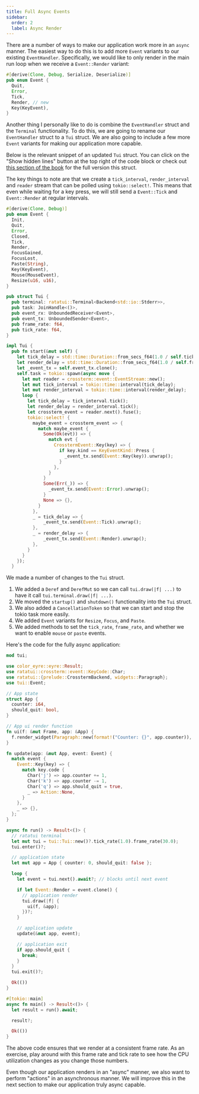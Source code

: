 ```yaml
---
title: Full Async Events
sidebar:
  order: 2
  label: Async Render
---
```


There are a number of ways to make our application work more in an `async` manner. The easiest way
to do this is to add more `Event` variants to our existing `EventHandler`. Specifically, we would
like to only render in the main run loop when we receive a `Event::Render` variant:

```rust
#[derive(Clone, Debug, Serialize, Deserialize)]
pub enum Event {
  Quit,
  Error,
  Tick,
  Render, // new
  Key(KeyEvent),
}
```

Another thing I personally like to do is combine the `EventHandler` struct and the `Terminal`
functionality. To do this, we are going to rename our `EventHandler` struct to a `Tui` struct. We
are also going to include a few more `Event` variants for making our application more capable.

Below is the relevant snippet of an updated `Tui` struct. You can click on the "Show hidden lines"
button at the top right of the code block or check out
[this section of the book](/recipes/apps/terminal-and-event-handler/) for the full version this
struct.

The key things to note are that we create a `tick_interval`, `render_interval` and `reader` stream
that can be polled using `tokio::select!`. This means that even while waiting for a key press, we
will still send a `Event::Tick` and `Event::Render` at regular intervals.

```rust
#[derive(Clone, Debug)]
pub enum Event {
  Init,
  Quit,
  Error,
  Closed,
  Tick,
  Render,
  FocusGained,
  FocusLost,
  Paste(String),
  Key(KeyEvent),
  Mouse(MouseEvent),
  Resize(u16, u16),
}

pub struct Tui {
  pub terminal: ratatui::Terminal<Backend<std::io::Stderr>>,
  pub task: JoinHandle<()>,
  pub event_rx: UnboundedReceiver<Event>,
  pub event_tx: UnboundedSender<Event>,
  pub frame_rate: f64,
  pub tick_rate: f64,
}

impl Tui {
  pub fn start(&mut self) {
    let tick_delay = std::time::Duration::from_secs_f64(1.0 / self.tick_rate);
    let render_delay = std::time::Duration::from_secs_f64(1.0 / self.frame_rate);
    let _event_tx = self.event_tx.clone();
    self.task = tokio::spawn(async move {
      let mut reader = crossterm::event::EventStream::new();
      let mut tick_interval = tokio::time::interval(tick_delay);
      let mut render_interval = tokio::time::interval(render_delay);
      loop {
        let tick_delay = tick_interval.tick();
        let render_delay = render_interval.tick();
        let crossterm_event = reader.next().fuse();
        tokio::select! {
          maybe_event = crossterm_event => {
            match maybe_event {
              Some(Ok(evt)) => {
                match evt {
                  CrosstermEvent::Key(key) => {
                    if key.kind == KeyEventKind::Press {
                      _event_tx.send(Event::Key(key)).unwrap();
                    }
                  },
                }
              }
              Some(Err(_)) => {
                _event_tx.send(Event::Error).unwrap();
              }
              None => {},
            }
          },
          _ = tick_delay => {
              _event_tx.send(Event::Tick).unwrap();
          },
          _ = render_delay => {
              _event_tx.send(Event::Render).unwrap();
          },
        }
      }
    });
  }
```

We made a number of changes to the `Tui` struct.

1. We added a `Deref` and `DerefMut` so we can call `tui.draw(|f| ...)` to have it call
   `tui.terminal.draw(|f| ...)`.
2. We moved the `startup()` and `shutdown()` functionality into the `Tui` struct.
3. We also added a `CancellationToken` so that we can start and stop the tokio task more easily.
4. We added `Event` variants for `Resize`, `Focus`, and `Paste`.
5. We added methods to set the `tick_rate`, `frame_rate`, and whether we want to enable `mouse` or
   `paste` events.

Here's the code for the fully async application:

```rust
mod tui;

use color_eyre::eyre::Result;
use ratatui::crossterm::event::KeyCode::Char;
use ratatui::{prelude::CrosstermBackend, widgets::Paragraph};
use tui::Event;

// App state
struct App {
  counter: i64,
  should_quit: bool,
}

// App ui render function
fn ui(f: &mut Frame, app: &App) {
  f.render_widget(Paragraph::new(format!("Counter: {}", app.counter)), f.area());
}

fn update(app: &mut App, event: Event) {
  match event {
    Event::Key(key) => {
      match key.code {
        Char('j') => app.counter += 1,
        Char('k') => app.counter -= 1,
        Char('q') => app.should_quit = true,
        _ => Action::None,
      }
    },
    _ => {},
  };
}

async fn run() -> Result<()> {
  // ratatui terminal
  let mut tui = tui::Tui::new()?.tick_rate(1.0).frame_rate(30.0);
  tui.enter()?;

  // application state
  let mut app = App { counter: 0, should_quit: false };

  loop {
    let event = tui.next().await?; // blocks until next event

    if let Event::Render = event.clone() {
      // application render
      tui.draw(|f| {
        ui(f, &app);
      })?;
    }

    // application update
    update(&mut app, event);

    // application exit
    if app.should_quit {
      break;
    }
  }
  tui.exit()?;

  Ok(())
}

#[tokio::main]
async fn main() -> Result<()> {
  let result = run().await;

  result?;

  Ok(())
}
```

The above code ensures that we render at a consistent frame rate. As an exercise, play around with
this frame rate and tick rate to see how the CPU utilization changes as you change those numbers.

Even though our application renders in an "async" manner, we also want to perform "actions" in an
asynchronous manner. We will improve this in the next section to make our application truly async
capable.
